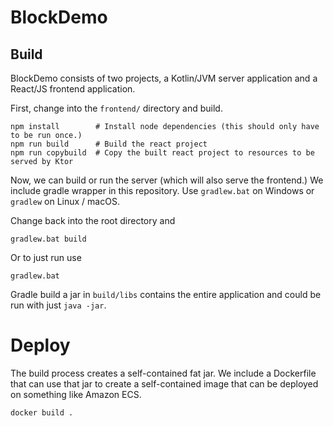 # BlockDemo

## Build

BlockDemo consists of two projects, a Kotlin/JVM server application and a React/JS frontend application.

First, change into the `frontend/` directory and build.

```
npm install        # Install node dependencies (this should only have to be run once.)
npm run build      # Build the react project
npm run copybuild  # Copy the built react project to resources to be served by Ktor
```

Now, we can build or run the server (which will also serve the frontend.) We include gradle wrapper in this repository. Use `gradlew.bat` on Windows or `gradlew` on Linux / macOS.

Change back into the root directory and

```
gradlew.bat build
```

Or to just run use

```
gradlew.bat
```

Gradle build a jar in `build/libs` contains the entire application and could be run with just `java -jar`.

# Deploy

The build process creates a self-contained fat jar. We include a Dockerfile that can use that jar to create a self-contained image that can be deployed on something like Amazon ECS.

```
docker build .
```